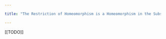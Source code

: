 ```yaml
---

title: "The Restriction of Homeomorphism is a Homeomorphism in the Subspace Topology"

---
```

[[TODO]]
